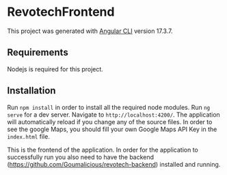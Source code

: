 # RevotechFrontend

This project was generated with [Angular CLI](https://github.com/angular/angular-cli) version 17.3.7.

## Requirements

Nodejs is required for this project.

## Installation 

Run `npm install` in order to install all the required node modules.
Run `ng serve` for a dev server. Navigate to `http://localhost:4200/`. The application will automatically reload if you change any of the source files.
In order to see the google Maps, you should fill your own Google Maps API Key in the `index.html` file.  

This is the frontend of the application. In order for the application to successfully run you also need to have the backend (https://github.com/Goumalicious/revotech-backend) installed and running.